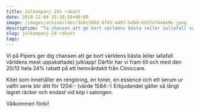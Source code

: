 ```yaml
---
title: Julkampanj 24% rabatt
date: 2018-12-04 15:18:28+00:00
image: /images/arkivbilder/3e8c200d-8f45-4497-bdb9-6d32e7444e9e.jpeg
description: "Ta chansen att ge bort världens bästa (eller iallafall världens mest uppskattade) julklapp!"
slug: julkampanj-24-rabatt
tags: 
---
```


Vi på Pipers ger dig chansen att ge bort världens bästa (eller iallafall världens mest uppskattade) julklapp! Därför har vi fram till och med den 20/12 hela 24% rabatt på ett hemvårdskit från Cliniccare.

Kitet som innehåller en rengöring, en toner, en essence och ett serum ur valfri serie blir ditt för 1204:- (värde 1584:-) Erbjudandet gäller så långt lagret räcker och endast vid köp i salongen.

Välkommen förbi!



